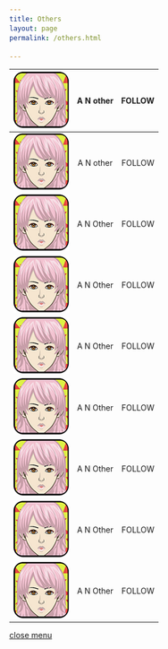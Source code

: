```yaml
---
title: Others
layout: page
permalink: /others.html

---
```


![Menulogo](https://raw.githubusercontent.com/Stuartbriner/portland/gh-pages/images/avatar.png) | A N other | FOLLOW
:----------- | :-----------: | -----------:
![Menulogo](https://raw.githubusercontent.com/Stuartbriner/portland/gh-pages/images/avatar.png)      | A N other        | FOLLOW
![Menulogo](https://raw.githubusercontent.com/Stuartbriner/portland/gh-pages/images/avatar.png)          | A N Other        | FOLLOW
![Menulogo](https://raw.githubusercontent.com/Stuartbriner/portland/gh-pages/images/avatar.png)       | A N Other        | FOLLOW
![Menulogo](https://raw.githubusercontent.com/Stuartbriner/portland/gh-pages/images/avatar.png)         | A N Other        | FOLLOW
![Menulogo](https://raw.githubusercontent.com/Stuartbriner/portland/gh-pages/images/avatar.png)        | A N Other        | FOLLOW
![Menulogo](https://raw.githubusercontent.com/Stuartbriner/portland/gh-pages/images/avatar.png)         | A N Other        | FOLLOW
![Menulogo](https://raw.githubusercontent.com/Stuartbriner/portland/gh-pages/images/avatar.png)          | A N Other        | FOLLOW
![Menulogo](https://raw.githubusercontent.com/Stuartbriner/portland/gh-pages/images/avatar.png)          | A N Other        | FOLLOW


[close menu](G1_A1_pathway2.html)


